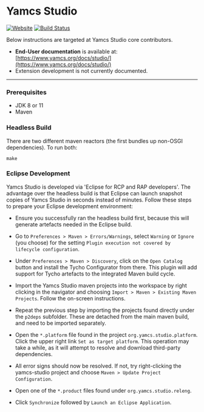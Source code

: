 # Yamcs Studio
[![Website](https://img.shields.io/website/http/shields.io.svg?label=docs)](https://www.yamcs.org/docs/studio/)
[![Build Status](https://travis-ci.org/yamcs/yamcs-studio.svg?branch=master)](https://travis-ci.org/yamcs/yamcs-studio)

Below instructions are targeted at Yamcs Studio core contributors.

* **End-User documentation** is available at: [https://www.yamcs.org/docs/studio/](https://www.yamcs.org/docs/studio/)
* Extension development is not currently documented.

---

### Prerequisites
* JDK 8 or 11
* Maven


### Headless Build

There are two different maven reactors (the first bundles up non-OSGI dependencies). To run both:

```
make
```


### Eclipse Development

Yamcs Studio is developed via 'Eclipse for RCP and RAP developers'. The advantage over the headless build is that Eclipse can launch snapshot copies of Yamcs Studio in seconds instead of minutes. Follow these steps to prepare your Eclipse development environment:

- Ensure you successfully ran the headless build first, because this will generate artefacts needed in the Eclipse build.

- Go to `Preferences > Maven > Errors/Warnings`, select `Warning` or `Ignore` (you choose) for the setting `Plugin execution not covered by lifecycle configuration`.

- Under `Preferences > Maven > Discovery`, click on the `Open Catalog` button and install the Tycho Configurator from there. This plugin will add support for Tycho artefacts to the integrated Maven build cycle.

- Import the Yamcs Studio maven projects into the workspace by right clicking in the navigator and choosing `Import > Maven > Existing Maven Projects`. Follow the on-screen instructions.

- Repeat the previous step by importing the projects found directly under the `p2deps` subfolder. These are detached from the main maven build, and need to be imported separately.

- Open the `*.platform` file found in the project `org.yamcs.studio.platform`. Click the upper right link `Set as target platform`. This operation may take a while, as it will attempt to resolve and download third-party dependencies.

- All error signs should now be resolved. If not, try right-clicking the yamcs-studio project and choose `Maven > Update Project Configuration`.

- Open one of the `*.product` files found under `org.yamcs.studio.releng`.

- Click `Synchronize` followed by `Launch an Eclipse Application`.
